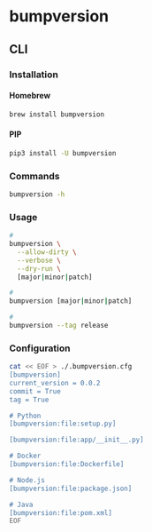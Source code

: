 # bumpversion

## CLI

### Installation

#### Homebrew

```sh
brew install bumpversion
```

#### PIP

```sh
pip3 install -U bumpversion
```

### Commands

```sh
bumpversion -h
```

### Usage

```sh
#
bumpversion \
  --allow-dirty \
  --verbose \
  --dry-run \
  [major|minor|patch]

#
bumpversion [major|minor|patch]

#
bumpversion --tag release
```

### Configuration

```sh
cat << EOF > ./.bumpversion.cfg
[bumpversion]
current_version = 0.0.2
commit = True
tag = True

# Python
[bumpversion:file:setup.py]

[bumpversion:file:app/__init__.py]

# Docker
[bumpversion:file:Dockerfile]

# Node.js
[bumpversion:file:package.json]

# Java
[bumpversion:file:pom.xml]
EOF
```
